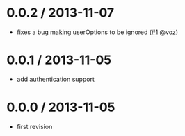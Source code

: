 0.0.2 / 2013-11-07
==================
 * fixes a bug making userOptions to be ignored ([#1][] @voz)

[#1]: https://github.com/yannickcr/node-bittorrent-sync/issues/1

0.0.1 / 2013-11-05
==================
 * add authentication support

0.0.0 / 2013-11-05
==================
 * first revision
